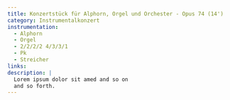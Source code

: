 ```yaml
---
title: Konzertstück für Alphorn, Orgel und Orchester - Opus 74 (14')
category: Instrumentalkonzert
instrumentation:
  - Alphorn
  - Orgel
  - 2/2/2/2 4/3/3/1
  - Pk
  - Streicher
links:
description: |
  Lorem ipsum dolor sit amed and so on
  and so forth.
---
```

